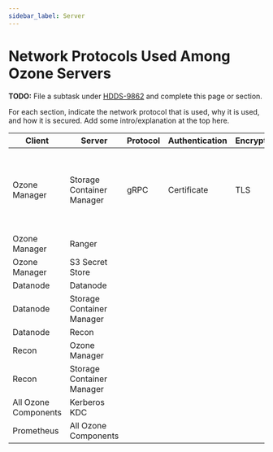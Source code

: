 ```yaml
---
sidebar_label: Server
---
```


# Network Protocols Used Among Ozone Servers

**TODO:** File a subtask under [HDDS-9862](https://issues.apache.org/jira/browse/HDDS-9862) and complete this page or section.

For each section, indicate the network protocol that is used, why it is used, and how it is secured. Add some intro/explanation at the top here.

| Client | Server | Protocol | Authentication | Encryption | Notes |
|-|-|-|-|-|-|
| Ozone Manager | Storage Container Manager | gRPC | Certificate | TLS | Used to allocate blocks, delete blocks, and get block locations. |
| Ozone Manager | Ranger | | | | |
| Ozone Manager | S3 Secret Store | | | | |
| Datanode | Datanode | | | | |
| Datanode | Storage Container Manager | | | | |
| Datanode | Recon | | | | |
| Recon | Ozone Manager | | | | |
| Recon | Storage Container Manager | | | | |
| All Ozone Components | Kerberos KDC | | | | |
| Prometheus | All Ozone Components | | | | |
